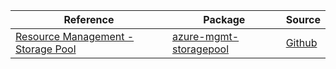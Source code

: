 | Reference | Package | Source |
|---|---|---|
|[Resource Management - Storage Pool](mgmt-storagepool-readme.md)|[azure-mgmt-storagepool](https://pypi.org/project/azure-mgmt-storagepool)|[Github](https://github.com/Azure/azure-sdk-for-python/blob/main/sdk/storagepool/azure-mgmt-storagepool)|
